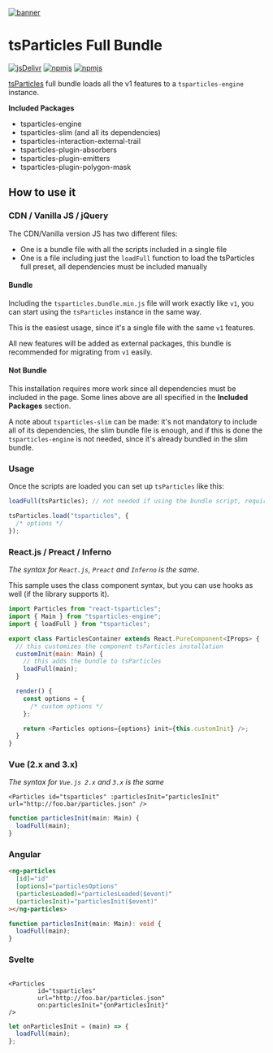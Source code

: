 [![banner](https://particles.js.org/images/banner2.png)](https://particles.js.org)

# tsParticles Full Bundle

[![jsDelivr](https://data.jsdelivr.com/v1/package/npm/tsparticles/badge)](https://www.jsdelivr.com/package/npm/tsparticles) [![npmjs](https://badge.fury.io/js/tsparticles.svg)](https://www.npmjs.com/package/tsparticles) [![npmjs](https://img.shields.io/npm/dt/tsparticles)](https://www.npmjs.com/package/tsparticles)

[tsParticles](https://github.com/matteobruni/tsparticles) full bundle loads all the v1 features to
a `tsparticles-engine` instance.

**Included Packages**

- tsparticles-engine
- tsparticles-slim (and all its dependencies)
- tsparticles-interaction-external-trail
- tsparticles-plugin-absorbers
- tsparticles-plugin-emitters
- tsparticles-plugin-polygon-mask

## How to use it

### CDN / Vanilla JS / jQuery

The CDN/Vanilla version JS has two different files:

- One is a bundle file with all the scripts included in a single file
- One is a file including just the `loadFull` function to load the tsParticles full preset, all dependencies must be
  included manually

#### Bundle

Including the `tsparticles.bundle.min.js` file will work exactly like `v1`, you can start using the `tsParticles`
instance in the same way.

This is the easiest usage, since it's a single file with the same `v1` features.

All new features will be added as external packages, this bundle is recommended for migrating from `v1` easily.

#### Not Bundle

This installation requires more work since all dependencies must be included in the page. Some lines above are all
specified in the **Included Packages** section.

A note about `tsparticles-slim` can be made: it's not mandatory to include all of its dependencies, the slim bundle file
is enough, and if this is done the `tsparticles-engine` is not needed, since it's already bundled in the slim bundle.

### Usage

Once the scripts are loaded you can set up `tsParticles` like this:

```javascript
loadFull(tsParticles); // not needed if using the bundle script, required for any other installation

tsParticles.load("tsparticles", {
  /* options */
});
```

### React.js / Preact / Inferno

_The syntax for `React.js`, `Preact` and `Inferno` is the same_.

This sample uses the class component syntax, but you can use hooks as well (if the library supports it).

```javascript
import Particles from "react-tsparticles";
import { Main } from "tsparticles-engine";
import { loadFull } from "tsparticles";

export class ParticlesContainer extends React.PureComponent<IProps> {
  // this customizes the component tsParticles installation
  customInit(main: Main) {
    // this adds the bundle to tsParticles
    loadFull(main);
  }

  render() {
    const options = {
      /* custom options */
    };

    return <Particles options={options} init={this.customInit} />;
  }
}
```

### Vue (2.x and 3.x)

_The syntax for `Vue.js 2.x` and `3.x` is the same_

```vue
<Particles id="tsparticles" :particlesInit="particlesInit" url="http://foo.bar/particles.json" />
```

```js
function particlesInit(main: Main) {
  loadFull(main);
}
```

### Angular

```html
<ng-particles
  [id]="id"
  [options]="particlesOptions"
  (particlesLoaded)="particlesLoaded($event)"
  (particlesInit)="particlesInit($event)"
></ng-particles>
```

```ts
function particlesInit(main: Main): void {
  loadFull(main);
}
```

### Svelte

```sveltehtml

<Particles
        id="tsparticles"
        url="http://foo.bar/particles.json"
        on:particlesInit="{onParticlesInit}"
/>
```

```js
let onParticlesInit = (main) => {
  loadFull(main);
};
```
